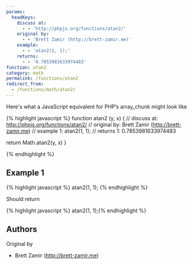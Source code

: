 ```yaml
---
params:
  headKeys:
    discuss at:
      - - 'http://phpjs.org/functions/atan2/'
    original by:
      - - 'Brett Zamir (http://brett-zamir.me)'
    example:
      - - 'atan2(1, 1);'
    returns:
      - - '0.7853981633974483'
function: atan2
category: math
permalink: /functions/atan2
redirect_from:
  - /functions/math/atan2/
---
```


<!-- WARNING! This file is auto generated by `npm run web:inject`, do not edit by hand -->

Here's what a JavaScript equivalent for PHP’s array_chunk might look like

{% highlight javascript %}
function atan2 (y, x) {
  //  discuss at: http://phpjs.org/functions/atan2/
  // original by: Brett Zamir (http://brett-zamir.me)
  //   example 1: atan2(1, 1);
  //   returns 1: 0.7853981633974483

  return Math.atan2(y, x)
}

{% endhighlight %}

## Example 1

{% highlight javascript %}
atan2(1, 1);
{% endhighlight %}

Should return

{% highlight javascript %}
atan2(1, 1);{% endhighlight %}


## Authors


Original by

- Brett Zamir (http://brett-zamir.me)

